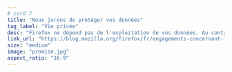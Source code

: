 ```yaml
---
# card 7
title: "Nous jurons de protéger vos données"
tag_label: "Vie privée"
desc: "Firefox ne dépend pas de l'exploitation de vos données. Au contraire, le respect de votre vie privée est au cœur de chacun de nos produits."
link_url: "https://blog.mozilla.org/firefox/fr/engagements-concernant-les-donnees-personnelles-de-firefox/?utm_source=www.mozilla.org&utm_medium=referral&utm_campaign=homepage&utm_content=card"
size: "medium"
image: "promise.jpg"
aspect_ratio: "16-9"
---
```

